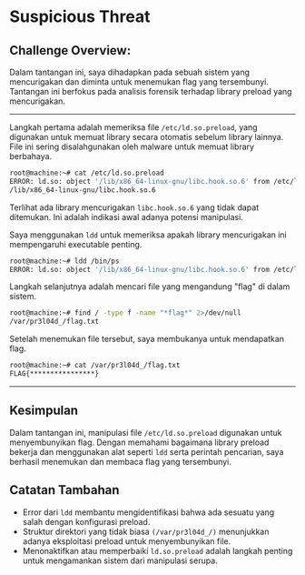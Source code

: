 # Suspicious Threat
## Challenge Overview:

Dalam tantangan ini, saya dihadapkan pada sebuah sistem yang mencurigakan dan diminta untuk menemukan flag yang tersembunyi. Tantangan ini berfokus pada analisis forensik terhadap library preload yang mencurigakan.

----

Langkah pertama adalah memeriksa file `/etc/ld.so.preload`, yang digunakan untuk memuat library secara otomatis sebelum library lainnya. File ini sering disalahgunakan oleh malware untuk memuat library berbahaya.
```bash
root@machine:~# cat /etc/ld.so.preload
ERROR: ld.so: object '/lib/x86_64-linux-gnu/libc.hook.so.6' from /etc/ld.so.preload cannot be preloaded (cannot open shared object file): ignored.
/lib/x86_64-linux-gnu/libc.hook.so.6
```
Terlihat ada library mencurigakan `libc.hook.so.6` yang tidak dapat ditemukan. Ini adalah indikasi awal adanya potensi manipulasi.

Saya menggunakan `ldd` untuk memeriksa apakah library mencurigakan ini mempengaruhi executable penting.
```bash
root@machine:~# ldd /bin/ps
ERROR: ld.so: object '/lib/x86_64-linux-gnu/libc.hook.so.6' from /etc/ld.so.preload cannot be preloaded (cannot open shared object file): ignored.
```

Langkah selanjutnya adalah mencari file yang mengandung "flag" di dalam sistem.
```bash
root@machine:~# find / -type f -name "*flag*" 2>/dev/null
/var/pr3l04d_/flag.txt
```
Setelah menemukan file tersebut, saya membukanya untuk mendapatkan flag.
```bash
root@machine:~# cat /var/pr3l04d_/flag.txt
FLAG{****************}
```
----

## Kesimpulan
Dalam tantangan ini, manipulasi file `/etc/ld.so.preload` digunakan untuk menyembunyikan flag. Dengan memahami bagaimana library preload bekerja dan menggunakan alat seperti `ldd` serta perintah pencarian, saya berhasil menemukan dan membaca flag yang tersembunyi.

## Catatan Tambahan
- Error dari `ldd` membantu mengidentifikasi bahwa ada sesuatu yang salah dengan konfigurasi preload.
- Struktur direktori yang tidak biasa `(/var/pr3l04d_/)` menunjukkan adanya eksploitasi preload untuk menyembunyikan file.
- Menonaktifkan atau memperbaiki `ld.so.preload` adalah langkah penting untuk mengamankan sistem dari manipulasi serupa.

